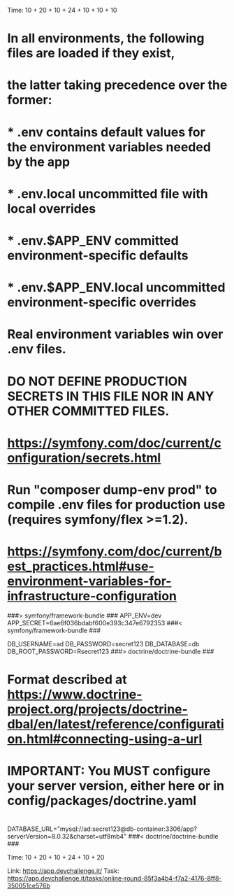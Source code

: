 Time: 10 + 20 + 10 + 24 + 10 + 10 + 10

# In all environments, the following files are loaded if they exist,
# the latter taking precedence over the former:
#
#  * .env                contains default values for the environment variables needed by the app
#  * .env.local          uncommitted file with local overrides
#  * .env.$APP_ENV       committed environment-specific defaults
#  * .env.$APP_ENV.local uncommitted environment-specific overrides
#
# Real environment variables win over .env files.
#
# DO NOT DEFINE PRODUCTION SECRETS IN THIS FILE NOR IN ANY OTHER COMMITTED FILES.
# https://symfony.com/doc/current/configuration/secrets.html
#
# Run "composer dump-env prod" to compile .env files for production use (requires symfony/flex >=1.2).
# https://symfony.com/doc/current/best_practices.html#use-environment-variables-for-infrastructure-configuration

###> symfony/framework-bundle ###
APP_ENV=dev
APP_SECRET=6ae6f036bdabf600e393c347e6792353
###< symfony/framework-bundle ###

DB_USERNAME=ad
DB_PASSWORD=secret123
DB_DATABASE=db
DB_ROOT_PASSWORD=Rsecret123
###> doctrine/doctrine-bundle ###
# Format described at https://www.doctrine-project.org/projects/doctrine-dbal/en/latest/reference/configuration.html#connecting-using-a-url
# IMPORTANT: You MUST configure your server version, either here or in config/packages/doctrine.yaml
#
DATABASE_URL="mysql://ad:secret123@db-container:3306/app?serverVersion=8.0.32&charset=utf8mb4"
###< doctrine/doctrine-bundle ###

Time: 10 + 20 + 10 + 24 + 10 + 20

Link: https://app.devchallenge.it/
Task: https://app.devchallenge.it/tasks/online-round-85f3a4b4-f7a2-4176-8ff8-350051ce576b